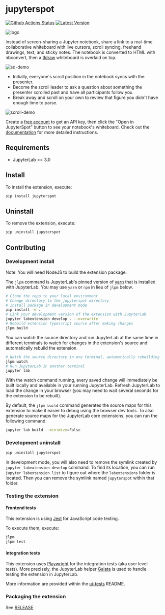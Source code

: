 # jupyterspot

[![Github Actions Status](https://github.com/jupyterspot/extension/workflows/Build/badge.svg)](https://github.com/jupyterspot/extension/actions/workflows/build.yml)
[![Latest Version](https://img.shields.io/pypi/v/jupyterspot.svg)](https://pypi.python.org/pypi/jupyterspot)

![logo](https://jupyterspot.com/static/img/jspot/logo-w350.png)

Instead of screen-sharing a Jupyter notebook, share a link to a real-time collaborative whiteboard with live cursors, scroll syncing, freehand drawings, text, and sticky notes. The notebook is converted to HTML with nbconvert, then a [tldraw](https://github.com/tldraw/tldraw) whiteboard is overlaid on top.

![sd-demo](https://jupyterspot.com/static/img/jspot/sd-demo.gif)

- Initially, everyone's scroll position in the notebook syncs with the presenter.
- Become the scroll leader to ask a question about something the presenter scrolled past and have all participants follow you.
- Break away and scroll on your own to review that figure you didn't have enough time to parse.

![scroll-demo](https://jupyterspot.com/static/img/jspot/jspot-demo-003.gif)

Create a [free account](https://jupyterspot.com/signup) to get an API key, then click the "Open in JupyterSpot" button to see your notebook's whiteboard. Check out the [documentation](https://jupyterspot.github.io/docs/adding-notebooks.html#adding-a-notebook-via-jupyterlab-extension) for more detailed instructions.

## Requirements

- JupyterLab >= 3.0

## Install

To install the extension, execute:

```bash
pip install jupyterspot
```

## Uninstall

To remove the extension, execute:

```bash
pip uninstall jupyterspot
```

## Contributing

### Development install

Note: You will need NodeJS to build the extension package.

The `jlpm` command is JupyterLab's pinned version of
[yarn](https://yarnpkg.com/) that is installed with JupyterLab. You may use
`yarn` or `npm` in lieu of `jlpm` below.

```bash
# Clone the repo to your local environment
# Change directory to the jupyterspot directory
# Install package in development mode
pip install -e .
# Link your development version of the extension with JupyterLab
jupyter labextension develop . --overwrite
# Rebuild extension Typescript source after making changes
jlpm build
```

You can watch the source directory and run JupyterLab at the same time in different terminals to watch for changes in the extension's source and automatically rebuild the extension.

```bash
# Watch the source directory in one terminal, automatically rebuilding when needed
jlpm watch
# Run JupyterLab in another terminal
jupyter lab
```

With the watch command running, every saved change will immediately be built locally and available in your running JupyterLab. Refresh JupyterLab to load the change in your browser (you may need to wait several seconds for the extension to be rebuilt).

By default, the `jlpm build` command generates the source maps for this extension to make it easier to debug using the browser dev tools. To also generate source maps for the JupyterLab core extensions, you can run the following command:

```bash
jupyter lab build --minimize=False
```

### Development uninstall

```bash
pip uninstall jupyterspot
```

In development mode, you will also need to remove the symlink created by `jupyter labextension develop`
command. To find its location, you can run `jupyter labextension list` to figure out where the `labextensions`
folder is located. Then you can remove the symlink named `jupyterspot` within that folder.

### Testing the extension

#### Frontend tests

This extension is using [Jest](https://jestjs.io/) for JavaScript code testing.

To execute them, execute:

```sh
jlpm
jlpm test
```

#### Integration tests

This extension uses [Playwright](https://playwright.dev/docs/intro/) for the integration tests (aka user level tests).
More precisely, the JupyterLab helper [Galata](https://github.com/jupyterlab/jupyterlab/tree/master/galata) is used to handle testing the extension in JupyterLab.

More information are provided within the [ui-tests](./ui-tests/README.md) README.

### Packaging the extension

See [RELEASE](RELEASE.md)
